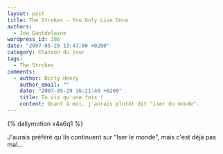 ```yaml
---
layout: post
title: The Strokes - You Only Live Once
authors:
  - Joe Gantdelaine
wordpress_id: 386
date: "2007-05-29 13:47:00 +0200"
category: Chanson du jour
tags:
  - The Strokes
comments:
  - author: Dirty Henry
    author_email: ""
    date: "2007-05-29 16:21:40 +0200"
    title: Tu vis qu'une fois !
    content: Quant à moi, j'aurais plutôt dit "iser du monde".
---
```


{% dailymotion x4a6q1 %}

J'aurais préféré qu'ils continuent sur "Iser le monde", mais c'est déjà pas mal…
